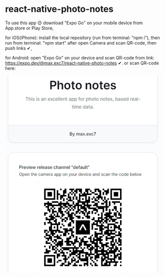 # react-native-photo-notes

To use this app 😊 download "Expo Go" on your mobile device from App.store or Play Store,

for iOS(iPhone):
install the local repository (run from terminal: "npm i"), then run from terminal: "npm start" after
open Camera and scan QR-code, then push links ✔,

for Android:
open "Expo Go" on your device and scan QR-code from link:
https://expo.dev/@max.exc7/react-native-photo-notes
✔.
or scan QR-code here:

![QR-code for Andriod](https://github.com/maxexc/react-native-photo-notes/blob/main/assets/QR_code_android.jpg)
